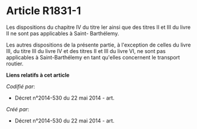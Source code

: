 # Article R1831-1

Les dispositions du chapitre IV du titre Ier ainsi que des titres II et III du livre II ne sont pas applicables à Saint-
Barthélemy.

Les autres dispositions de la présente partie, à l'exception de celles du livre III, du titre III du livre IV et des titres
II et III du livre VI, ne sont pas applicables à Saint-Barthélemy en tant qu'elles concernent le transport routier.

**Liens relatifs à cet article**

_Codifié par_:

  - Décret n°2014-530 du 22 mai 2014 - art.

_Créé par_:

  - Décret n°2014-530 du 22 mai 2014 - art.
